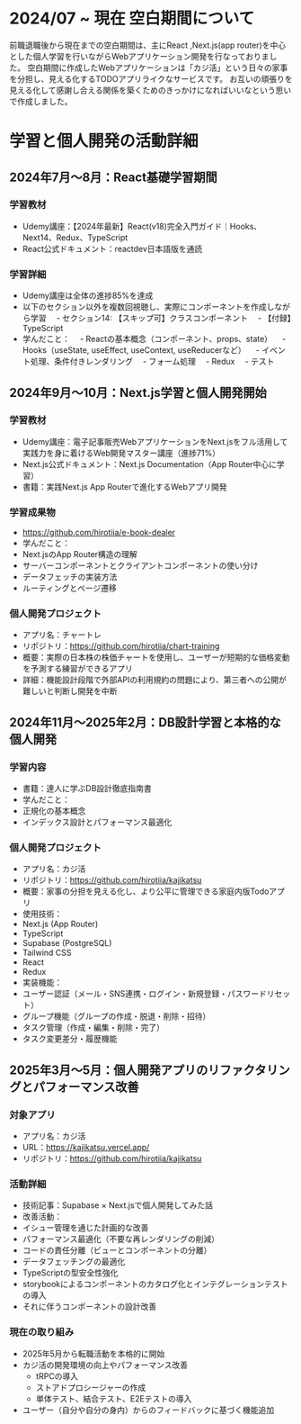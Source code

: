 # 2024/07 ~ 現在 空白期間について

前職退職後から現在までの空白期間は、主にReact ,Next.js(app router)を中心とした個人学習を行いながらWebアプリケーション開発を行なっておりました。
空白期間に作成したWebアプリケーションは「カジ活」という日々の家事を分担し、見える化するTODOアプリライクなサービスです。
お互いの頑張りを見える化して感謝し合える関係を築くためのきっかけになればいいなという思いで作成しました。


# 学習と個人開発の活動詳細

## 2024年7月〜8月：React基礎学習期間

### 学習教材

- Udemy講座：【2024年最新】React(v18)完全入門ガイド｜Hooks、Next14、Redux、TypeScript
- React公式ドキュメント：reactdev日本語版を通読

### 学習詳細
- Udemy講座は全体の進捗85%を達成
- 以下のセクション以外を複数回視聴し、実際にコンポーネントを作成しながら学習
 　- セクション14: 【スキップ可】クラスコンポーネント
 　- 【付録】TypeScript
- 学んだこと：
 　- Reactの基本概念（コンポーネント、props、state）
 　- Hooks（useState, useEffect, useContext, useReducerなど）
 　- イベント処理、条件付きレンダリング
 　- フォーム処理
 　- Redux
 　- テスト

## 2024年9月〜10月：Next.js学習と個人開発開始

### 学習教材
- Udemy講座：電子記事販売WebアプリケーションをNext.jsをフル活用して実践力を身に着けるWeb開発マスター講座（進捗71%）
- Next.js公式ドキュメント：Next.js Documentation（App Router中心に学習）
- 書籍：実践Next.js App Routerで進化するWebアプリ開発

### 学習成果物
- https://github.com/hirotiia/e-book-dealer
- 学んだこと：
 - Next.jsのApp Router構造の理解
 - サーバーコンポーネントとクライアントコンポーネントの使い分け
 - データフェッチの実装方法
 - ルーティングとページ遷移

### 個人開発プロジェクト
- アプリ名：チャートレ
- リポジトリ：https://github.com/hirotiia/chart-training
- 概要：実際の日本株の株価チャートを使用し、ユーザーが短期的な価格変動を予測する練習ができるアプリ
- 詳細：機能設計段階で外部APIの利用規約の問題により、第三者への公開が難しいと判断し開発を中断

## 2024年11月〜2025年2月：DB設計学習と本格的な個人開発

### 学習内容
- 書籍：達人に学ぶDB設計徹底指南書
- 学んだこと：
 - 正規化の基本概念
 - インデックス設計とパフォーマンス最適化

### 個人開発プロジェクト
- アプリ名：カジ活
- リポジトリ：https://github.com/hirotiia/kajikatsu
- 概要：家事の分担を見える化し、より公平に管理できる家庭内版Todoアプリ
- 使用技術：
 - Next.js (App Router)
 - TypeScript
 - Supabase (PostgreSQL)
 - Tailwind CSS
 - React
 - Redux
- 実装機能：
 - ユーザー認証（メール・SNS連携・ログイン・新規登録・パスワードリセット）
 - グループ機能（グループの作成・脱退・削除・招待）
 - タスク管理（作成・編集・削除・完了）
 - タスク変更差分・履歴機能


## 2025年3月〜5月：個人開発アプリのリファクタリングとパフォーマンス改善

### 対象アプリ
- アプリ名：カジ活
- URL：https://kajikatsu.vercel.app/
- リポジトリ：https://github.com/hirotiia/kajikatsu

### 活動詳細
- 技術記事：Supabase × Next.jsで個人開発してみた話
- 改善活動：
 - イシュー管理を通じた計画的な改善
 - パフォーマンス最適化（不要な再レンダリングの削減）
 - コードの責任分離（ビューとコンポーネントの分離）
 - データフェッチングの最適化
 - TypeScriptの型安全性強化
 - storybookによるコンポーネントのカタログ化とインテグレーションテストの導入
 - それに伴うコンポーネントの設計改善


### 現在の取り組み
- 2025年5月から転職活動を本格的に開始
- カジ活の開発環境の向上やパフォーマンス改善
  - tRPCの導入
  - ストアドプロシージャーの作成
  - 単体テスト、結合テスト、E2Eテストの導入
- ユーザー（自分や自分の身内）からのフィードバックに基づく機能追加
